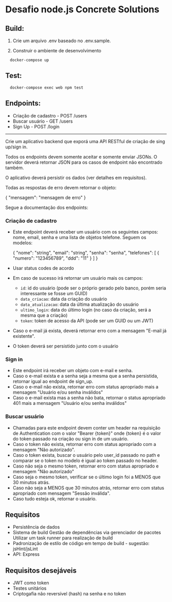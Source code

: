 # Desafio node.js Concrete Solutions

## Build:

1. Crie um arquivo .env baseado no .env.sample.

2. Construir o ambiente de desenvolvimento

```
  docker-compose up
```

## Test:

```
  docker-compose exec web npm test
```

## Endpoints:

- Criação de cadastro - POST /users
- Buscar usuário - GET /users
- Sign Up - POST /login

----------------------------------------------------------------------------------------
Crie um aplicativo backend que exporá uma API RESTful de criação de sing up/sign in.

Todos os endpoints devem somente aceitar e somente enviar JSONs. O servidor deverá retornar JSON para os casos de endpoint não encontrado também.

O aplicativo deverá persistir os dados (ver detalhes em requisitos).

Todas as respostas de erro devem retornar o objeto:

{ "mensagem": "mensagem de erro" }

Segue a documentação dos endpoints:

### Criação de cadastro

- Este endpoint deverá receber um usuário com os seguintes campos: nome, email, senha e uma lista de objetos telefone. Seguem os modelos:

  { "nome": "string",
    "email": "string",
    "senha": "senha",
    "telefones": [
       {
         "numero": "123456789",
         "ddd": "11"
       }
    ]
  }

- Usar status codes de acordo
- Em caso de sucesso irá retornar um usuário mais os campos:
  - `id`: id do usuário (pode ser o próprio gerado pelo banco, porém seria interessante se fosse um GUID)
  - `data_criacao`: data da criação do usuário
  - `data_atualizacao`: data da última atualização do usuário
  - `ultimo_login`: data do último login (no caso da criação, será a mesma que a criação)
  - `token`: token de acesso da API (pode ser um GUID ou um JWT)
- Caso o e-mail já exista, deverá retornar erro com a mensagem "E-mail já existente".
- O token deverá ser persistido junto com o usuário

### Sign in

- Este endpoint irá receber um objeto com e-mail e senha.
- Caso o e-mail exista e a senha seja a mesma que a senha persistida, retornar igual ao endpoint de sign_up.
- Caso o e-mail não exista, retornar erro com status apropriado mais a mensagem "Usuário e/ou senha inválidos"
- Caso o e-mail exista mas a senha não bata, retornar o status apropriado 401 mais a mensagem "Usuário e/ou senha inválidos"

### Buscar usuário

- Chamadas para este endpoint devem conter um header na requisição de Authentication com o valor "Bearer {token}" onde {token} é o valor do token passado na criação ou sign in de um usuário.
- Caso o token não exista, retornar erro com status apropriado com a mensagem "Não autorizado".
- Caso o token exista, buscar o usuário pelo user_id passado no path e comparar se o token no modelo é igual ao token passado no header.
- Caso não seja o mesmo token, retornar erro com status apropriado e mensagem "Não autorizado"
- Caso seja o mesmo token, verificar se o último login foi a MENOS que 30 minutos atrás.
- Caso não seja a MENOS que 30 minutos atrás, retornar erro com status apropriado com mensagem "Sessão inválida".
- Caso tudo esteja ok, retornar o usuário.

## Requisitos

- Persistência de dados
- Sistema de build
    Gestão de dependências via gerenciador de pacotes
    Utilizar um task runner para realização de build
- Padronização de estilo de código em tempo de build - sugestão: jsHint/jsLint
- API: Express

## Requisitos desejáveis

- JWT como token
- Testes unitários
- Criptogafia não reversível (hash) na senha e no token
